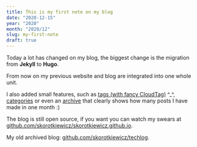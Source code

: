 ```yaml
---
title: This is my first note on my blog
date: "2020-12-15"
year: "2020"
month: "2020/12"
slug: my-first-note
draft: true
---
```


Today a lot has changed on my blog, the biggest change is the migration from **Jekyll** to **Hugo**.

From now on my previous website and blog are integrated into one whole unit.

I also added small features, such as [tags (with fancy CloudTag)](/tags/) ^\_^, [categories](/categories/) or even an [archive](/#archive) that clearly shows how many posts I have made in one month :)

The blog is still open source, if you want you can watch my swears at [github.com/skorotkiewicz/skorotkiewicz.github.io](https://github.com/skorotkiewicz/skorotkiewicz.github.io).

My old archived blog: [github.com/skorotkiewicz/techlog](https://github.com/skorotkiewicz/techlog).
